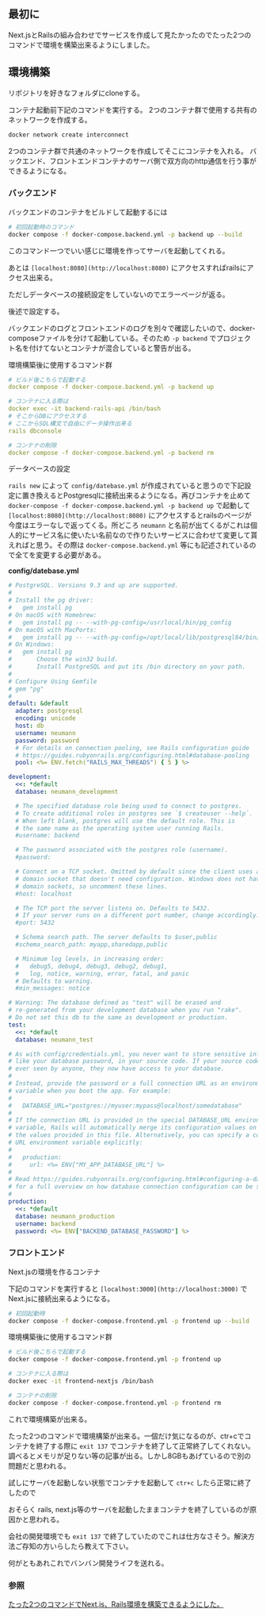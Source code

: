 ## 最初に

Next.jsとRailsの組み合わせでサービスを作成して見たかったのでたった2つのコマンドで環境を構築出来るようにしました。

## 環境構築

リポジトリを好きなフォルダにcloneする。

コンテナ起動前下記のコマンドを実行する。
2つのコンテナ群で使用する共有のネットワークを作成する。

```bash
docker network create interconnect
```

2つのコンテナ群で共通のネットワークを作成してそこにコンテナを入れる。
バックエンド、フロントエンドコンテナのサーバ側で双方向のhttp通信を行う事ができるようになる。

### バックエンド

バックエンドのコンテナをビルドして起動するには

```bash
# 初回起動時のコマンド
docker compose -f docker-compose.backend.yml -p backend up --build
```

このコマンド一つでいい感じに環境を作ってサーバを起動してくれる。

あとは `[localhost:8080](http://localhost:8080)` にアクセスすればrailsにアクセス出来る。

ただしデータベースの接続設定をしていないのでエラーページが返る。

後述で設定する。

バックエンドのログとフロントエンドのログを別々で確認したいので、docker-composeファイルを分けて起動している。そのため `-p backend` でプロジェクト名を付けてないとコンテナが混合していると警告が出る。

環境構築後に使用するコマンド群

```yaml
# ビルド後こちらで起動する
docker compose -f docker-compose.backend.yml -p backend up

# コンテナに入る際は
docker exec -it backend-rails-api /bin/bash
# そこからDBにアクセスする
# ここからSQL構文で自由にデータ操作出来る
rails dbconsole

# コンテナの削除
docker compose -f docker-compose.backend.yml -p backend rm
```

データベースの設定

`rails new` によって `config/datebase.yml` が作成されていると思うので下記設定に置き換えるとPostgresqlに接続出来るようになる。再びコンテナを止めて `docker-compose -f docker-compose.backend.yml -p backend up` で起動して  `[localhost:8080](http://localhost:8080)` にアクセスするとrailsのページが今度はエラーなしで返ってくる。所どころ `neumann` と名前が出てくるがこれは個人的にサービス名に使いたい名前なので作りたいサービスに合わせて変更して貰えればと思う。その際は `docker-compose.backend.yml` 等にも記述されているので全てを変更する必要がある。

**config/datebase.yml**

```yaml
# PostgreSQL. Versions 9.3 and up are supported.
#
# Install the pg driver:
#   gem install pg
# On macOS with Homebrew:
#   gem install pg -- --with-pg-config=/usr/local/bin/pg_config
# On macOS with MacPorts:
#   gem install pg -- --with-pg-config=/opt/local/lib/postgresql84/bin/pg_config
# On Windows:
#   gem install pg
#       Choose the win32 build.
#       Install PostgreSQL and put its /bin directory on your path.
#
# Configure Using Gemfile
# gem "pg"
#
default: &default
  adapter: postgresql
  encoding: unicode
  host: db
  username: neumann
  password: password
  # For details on connection pooling, see Rails configuration guide
  # https://guides.rubyonrails.org/configuring.html#database-pooling
  pool: <%= ENV.fetch("RAILS_MAX_THREADS") { 5 } %>

development:
  <<: *default
  database: neumann_development

  # The specified database role being used to connect to postgres.
  # To create additional roles in postgres see `$ createuser --help`.
  # When left blank, postgres will use the default role. This is
  # the same name as the operating system user running Rails.
  #username: backend

  # The password associated with the postgres role (username).
  #password:

  # Connect on a TCP socket. Omitted by default since the client uses a
  # domain socket that doesn't need configuration. Windows does not have
  # domain sockets, so uncomment these lines.
  #host: localhost

  # The TCP port the server listens on. Defaults to 5432.
  # If your server runs on a different port number, change accordingly.
  #port: 5432

  # Schema search path. The server defaults to $user,public
  #schema_search_path: myapp,sharedapp,public

  # Minimum log levels, in increasing order:
  #   debug5, debug4, debug3, debug2, debug1,
  #   log, notice, warning, error, fatal, and panic
  # Defaults to warning.
  #min_messages: notice

# Warning: The database defined as "test" will be erased and
# re-generated from your development database when you run "rake".
# Do not set this db to the same as development or production.
test:
  <<: *default
  database: neumann_test

# As with config/credentials.yml, you never want to store sensitive information,
# like your database password, in your source code. If your source code is
# ever seen by anyone, they now have access to your database.
#
# Instead, provide the password or a full connection URL as an environment
# variable when you boot the app. For example:
#
#   DATABASE_URL="postgres://myuser:mypass@localhost/somedatabase"
#
# If the connection URL is provided in the special DATABASE_URL environment
# variable, Rails will automatically merge its configuration values on top of
# the values provided in this file. Alternatively, you can specify a connection
# URL environment variable explicitly:
#
#   production:
#     url: <%= ENV["MY_APP_DATABASE_URL"] %>
#
# Read https://guides.rubyonrails.org/configuring.html#configuring-a-database
# for a full overview on how database connection configuration can be specified.
#
production:
  <<: *default
  database: neumann_production
  username: backend
  password: <%= ENV["BACKEND_DATABASE_PASSWORD"] %>
```

### フロントエンド

Next.jsの環境を作るコンテナ

下記のコマンドを実行すると `[localhost:3000](http://localhost:3000)` でNext.jsに接続出来るようになる。

```bash
# 初回起動時
docker compose -f docker-compose.frontend.yml -p frontend up --build
```

環境構築後に使用するコマンド群

```bash
# ビルド後こちらで起動する
docker compose -f docker-compose.frontend.yml -p frontend up

# コンテナに入る際は
docker exec -it frontend-nextjs /bin/bash

# コンテナの削除
docker compose -f docker-compose.frontend.yml -p frontend rm
```

これで環境構築が出来る。

たった2つのコマンドで環境構築が出来る。一個だけ気になるのが、ctr+cでコンテナを終了する際に `exit 137` でコンテナを終了して正常終了してくれない。調べるとメモリが足りない等の記事が出る。しかし8GBもあげているので別の問題だと思われる。

試しにサーバを起動しない状態でコンテナを起動して `ctr+c` したら正常に終了したので

おそらく rails, next.js等のサーバを起動したままコンテナを終了しているのが原因かと思われる。

会社の開発環境でも `exit 137` で終了していたのでこれは仕方なさそう。解決方法ご存知の方いらしたら教えて下さい。

何がともあれこれでバンバン開発ライフを送れる。

### 参照

[たった2つのコマンドでNext.js、Rails環境を構築できるようにした。](https://zenn.dev/unemployed/articles/nextjs-rails-postgresql-docker)